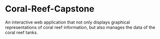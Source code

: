 # Coral-Reef-Capstone

An interactive web application that not only displays graphical representations of coral reef information, but also manages the data of the coral reef tanks. 

